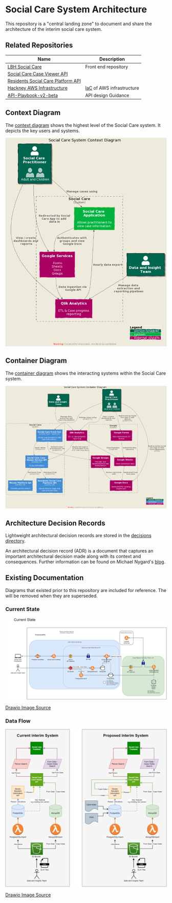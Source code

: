 # Social Care System Architecture

This repository is a "central landing zone" to document and share the architecture of the interim social care system.

## Related Repositories

| Name                                                                                                     | Description                                                                       |
|----------------------------------------------------------------------------------------------------------|-----------------------------------------------------------------------------------|
| [LBH Social Care](https://github.com/LBHackney-IT/lbh-social-care)                                       | Front end repository                                                              |
| [Social Care Case Viewer API](https://github.com/LBHackney-IT/social-care-case-viewer-api)               |                                                                                   |
| [Residents Social Care Platform API](https://github.com/LBHackney-IT/residents-social-care-platform-api) |                                                                                   |
| [Hackney AWS Infrastructure](https://github.com/LBHackney-IT/infrastructure)                             | [IaC](https://en.wikipedia.org/wiki/Infrastructure_as_code) of AWS infrastructure |
| [API-Playbook-v2-beta](https://github.com/LBHackney-IT/API-Playbook-v2-beta)                             | API design Guidance                                                               |

## Context Diagram

The [context diagram](https://c4model.com/#SystemContextDiagram) shows the highest level of the Social Care system. It depicts the key users and systems.

![System Context Diagram](images/system-context.png)

## Container Diagram

The [container diagram](https://c4model.com/#ContainerDiagram) shows the interacting systems within the Social Care system.

![System container Diagram](images/system-container.png)

## Architecture Decision Records

Lightweight architectural decision records are stored in the [decisions directory](decisions/README.md).

An architectural decision record (ADR) is a document that captures an important architectural decision made along with its context and consequences. Further information can be found on Michael Nygard's [blog](https://cognitect.com/blog/2011/11/15/documenting-architecture-decisions).

## Existing Documentation

Diagrams that existed prior to this repository are included for reference. The will be removed when they are superseded.

### Current State

![Current State](images/2021-03-25-architecture.png)

[Drawio Image Source](images/2021-03-25-architecture.drawio)

### Data Flow

![Data Flow](images/data-flows.png)

[Drawio Image Source](images/data-flows.drawio)
